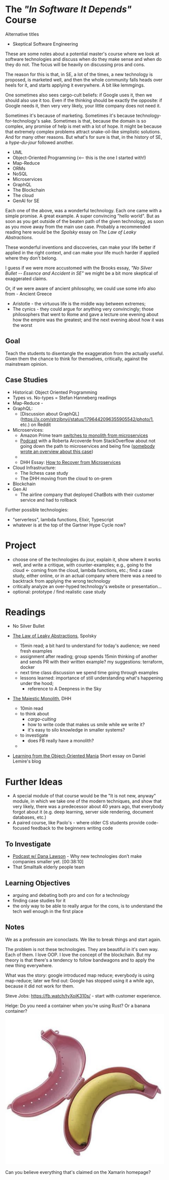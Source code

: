 # The _"In Software It Depends"_ Course

Alternative titles

- Skeptical Software Engineering

These are some notes about a potential master's course where we look at software technologies and discuss when do they make sense and when do they do not. The focus will be heavily on discussing pros and cons. 

The reason for this is that, in SE, a lot of the times, a new technology is proposed, is marketed well, and then the whole community falls heads over heels for it, and starts applying it everywhere. A bit like lemmgings. 

One sometimes also sees cargo-cult beliefs: if Google uses it, then we should also use it too. Even if the thinking should be exactly the opposite: if Google needs it, then very very likely, your little company does not need it. 

Sometimes it's because of marketing. Sometimes it's because technology-for-technology's sake. Sometimes is that, because the domain is so complex, any promise of help is met with a lot of hope. It might be because that extremely complex problems attract snake-oil-like simplistic solutions. And for many other reasons. But what's for sure is that, in the history of SE, a _hype-du-jour_ followed another. 

- UML
- Object-Oriented Programming (<-- this is the one I started with!)
- Map-Reduce
- ORMs
- NoSQL
- Microservices
- GraphQL
- The Blockchain
- The cloud
- GenAI for SE

Each one of the above, was a wonderful technology. Each one came with a simple promise. A great example. A super convincing "hello world". But as soon as you get outside of the beaten path of the given technology, as soon as you move away from the main use case. Probably a recommended reading here would be the *Spolsky* essay on *The Law of Leaky Abstractions*. 

These wonderful inventions and discoveries, can make your life better if applied in the right context, and can make your life much harder if applied where they don't belong. 

I guess if we were more accustomed with the Brooks essay, *"No Silver Bullet -- Essence and Accident in SE"* we might be a bit more skeptical of exaggerated claims. 

Or, if we were aware of ancient philosophy, we could use some info also from - Ancient Greece 
- Aristotle - the virtuous life is the middle way between extremes; 
- The cynics - they could argue for anything very convincingly; those philosophers that went to Rome and gave a lecture one evening about how the empire was the greatest; and the next evening about how it was the worst


## Goal

Teach the students to disentangle the exaggeration from the actually useful. Given them the chance to think for themselves, critically, against the mainstream opinion. 


## Case Studies


- Historical: Object Oriented Programming
- Types vs. No-types = Stefan Hanneberg readings
- Map-Reduce - 
- GraphQL: 
	- [Discussion about GraphQL](https://x.com/strzibnyj/status/1796442096355905542/photo/1, etc.) on Reddit
- Microservices:
	- Amazon Prime team [switches to monolith from microservices](https://thenewstack.io/return-of-the-monolith-amazon-dumps-microservices-for-video-monitoring/) 
	- [Podcast](https://www.hanselminutes.com/847/engineering-stack-overflow-with-roberta-arcoverde) with a Roberta Arcoverde from StackOverflow about not going down the path to microservices and being fine ([somebody wrote an overview about this case](https://www.linkedin.com/pulse/decoding-stack-overflows-on-premises-monolith-dive-zia-tahir/)) 
	- 
	- DHH Essay: [How to Recover from Microservices](https://world.hey.com/dhh/how-to-recover-from-microservices-ce3803cc)
- Cloud Infrastructure:
	- The lichess case study
	- The DHH moving from the cloud to on-prem
- Blockchain
- Gen AI
	- The airline company that deployed ChatBots with their customer service and had to rollback 


Further possible technologies: 
- "serverless", lambda functions, Elixir, Typescript
- whatever is at the top of the Gartner Hype Cycle now? 




# Project

- choose one of the technologies du jour, explain it, show where it works well, and write a critique, with counter-examples; e.g., going to the cloud <- coming from the cloud, lambda functions, etc.; find a case study, either online, or in an actual company where there was a need to backtrack from applying the wrong technology
- critically analyze an over-hyped technology's website or presentation...
- optional: prototype / find realistic case study

# Readings

- No Silver Bullet
- [The Law of Leaky Abstractions](https://www.joelonsoftware.com/2002/11/11/the-law-of-leaky-abstractions/), Spolsky
	- 15min read; a bit hard to understand for today's audience; we need fresh examples
	- assignment after reading; group spends 15min thinking of another and sends PR with their written example? my suggestions: terraform, docker
	- next time class discussion we spend time going through examples
	- lessons learned: importance of still understanding what's happening under the hood; 
		- reference to A Deepness in the Sky
- [The Majestic Monolith](https://signalvnoise.com/svn3/the-majestic-monolith/), DHH 
	- 10min read
	- to think about
		- *cargo-culting*
		- how to write code that makes us smile while we write it?
		- it's easy to silo knowledge in smaller systems?
	- to investigate
		- does FB really have a monolith?
	- 

- [Learning from the Object-Oriented Mania](https://lemire.me/blog/2024/05/14/learning-from-the-object-oriented-mania/) Short essay on Daniel Lemire's blog


# Further Ideas

- A special module of that course would be the "It is not new, anyway" module, in which we take one of the modern techniques, and show that very likely, there was a predecessor about 40 years ago, that everybody forgot about it (e.g. deep learning, server side rendering, document databases, etc.)
- A paired course, like Paolo's - where older CS students provide code-focused feedback to the beginners writing code


## To Investigate

- [Podcast w/ Dana Lawson](https://www.digitale-leute.de/interview/podcast-episode-18-dana-lawson-vp-engineering-at-github/) - Why new technologies don’t make companies smaller yet. [00:38:10]
- That Smalltalk elderly people team


## Learning Objectives

- arguing and debating both pro and con for a technology
- finding case studies for it
- the only way to be able to really argue for the cons, is to understand the tech well enough in the first place



## Notes

We as a professoin are iconoclasts. We like to break things and start again.

The problem is not these technologies. They are beautiful in it's own way. Each of them. I love OOP. I love the concept of the blockchain. But my theory is that there's a tendency to follow bandwagons and to apply the new thing everywhere. 

What was the story: google introduced map reduce; everybody is using map-reduce; later we find out: Google has stopped using it a while ago, because it did not work for them. 

Steve Jobs: https://fb.watch/tyXoiK310s/ - start with customer experience. 

Helge: Do you need a container when you're using Rust? Or a banana container?
![](../docs/assets/Pasted%20image%2020240726130135.png)

Can you believe everything that's claimed on the Xamarin homepage?